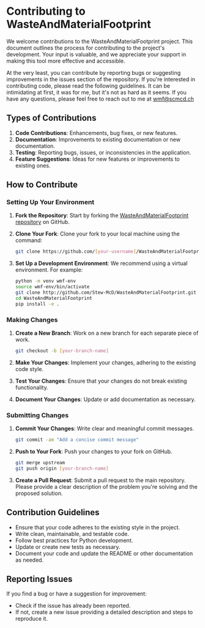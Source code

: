 # Contributing to WasteAndMaterialFootprint

We welcome contributions to the WasteAndMaterialFootprint project. This document outlines the process for contributing to the project's development. Your input is valuable, and we appreciate your support in making this tool more effective and accessible.

At the very least, you can contribute by reporting bugs or suggesting improvements in the issues section of the repository. If you're interested in contributing code, please read the following guidelines. It can be intimidating at first, it was for me, but it's not as hard as it seems. If you have any questions, please feel free to reach out to me at [wmf@scmcd.ch](wmf@scmcd.ch)

## Types of Contributions

1. **Code Contributions**: Enhancements, bug fixes, or new features.
2. **Documentation**: Improvements to existing documentation or new documentation.
3. **Testing**: Reporting bugs, issues, or inconsistencies in the application.
4. **Feature Suggestions**: Ideas for new features or improvements to existing ones.

## How to Contribute

### Setting Up Your Environment

1. **Fork the Repository**: Start by forking the [WasteAndMaterialFootprint repository](https://github.com/Stew-McD/WasteAndMaterialFootprint.git) on GitHub.

2. **Clone Your Fork**: Clone your fork to your local machine using the command:

   ```bash
   git clone https://github.com/[your-username]/WasteAndMaterialFootprint.git
   ```

3. **Set Up a Development Environment**: We recommend using a virtual environment. For example:

   ```bash
   python -m venv wmf-env
   source wmf-env/bin/activate
   git clone http://github.com/Stew-McD/WasteAndMaterialFootprint.git
   cd WasteAndMaterialFootprint
   pip install -e .
   ```

### Making Changes

1. **Create a New Branch**: Work on a new branch for each separate piece of work.

   ```bash
   git checkout -b [your-branch-name]
   ```

2. **Make Your Changes**: Implement your changes, adhering to the existing code style.

3. **Test Your Changes**: Ensure that your changes do not break existing functionality.

4. **Document Your Changes**: Update or add documentation as necessary.

### Submitting Changes

1. **Commit Your Changes**: Write clear and meaningful commit messages.

   ```bash
   git commit -am "Add a concise commit message"
   ```

2. **Push to Your Fork**: Push your changes to your fork on GitHub.

   ```bash
   git merge upstream
   git push origin [your-branch-name]
   ```

3. **Create a Pull Request**: Submit a pull request to the main repository. Please provide a clear description of the problem you're solving and the proposed solution.

## Contribution Guidelines

- Ensure that your code adheres to the existing style in the project.
- Write clean, maintainable, and testable code.
- Follow best practices for Python development.
- Update or create new tests as necessary.
- Document your code and update the README or other documentation as needed.

## Reporting Issues

If you find a bug or have a suggestion for improvement:

- Check if the issue has already been reported.
- If not, create a new issue providing a detailed description and steps to reproduce it.
